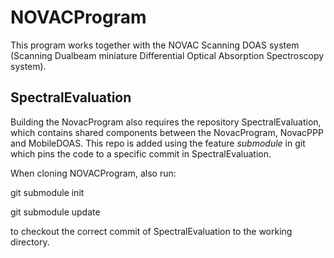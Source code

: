 # NOVACProgram
This program works together with the NOVAC Scanning DOAS system (Scanning Dualbeam miniature Differential Optical Absorption Spectroscopy system).


## SpectralEvaluation
Building the NovacProgram also requires the repository SpectralEvaluation, which contains shared components between the NovacProgram, NovacPPP and MobileDOAS. This repo is added using the feature _submodule_ in git which pins the code to a specific commit in SpectralEvaluation.

When cloning NOVACProgram, also run:

git submodule init

git submodule update

to checkout the correct commit of SpectralEvaluation to the working directory.
